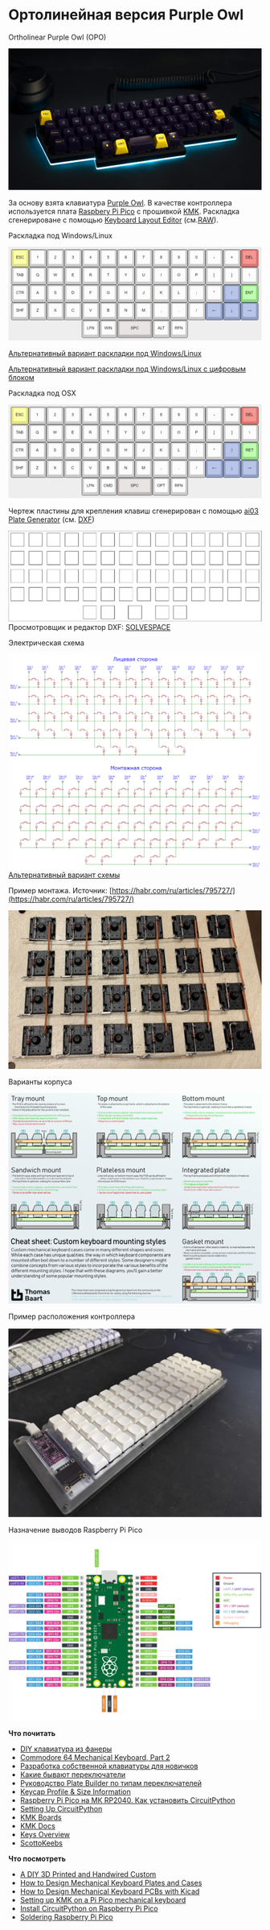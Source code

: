 #  Ортолинейная версия Purple Owl
Ortholinear Purple Owl (OPO)

![](assets/dark.jpg)

За основу взята клавиатура [Purple Owl](https://github.com/SonalPinto/purple-owl).
В качестве контроллера используется плата [Raspbery Pi Pico](https://www.raspberrypi.com/products/raspberry-pi-pico/) с прошивкой [KMK](https://github.com/KMKfw/kmk_firmware). Раскладка сгенерироване с помощью [Keyboard Layout Editor](http://www.keyboard-layout-editor.com/#/gists/5cc3faeed62e0535db84b48822869d70) (cм.[RAW](https://github.com/wowaka/opo/blob/main/kle.txt)).

Раскладка под Windows/Linux

![](assets/win2.png)

[Альтернативный вариант раскладки под Windows/Linux](assets/alternative4.png)

[Альтернативный вариант раскладки под Windows/Linux с цифровым блоком](assets/alternative6.png)


Раскладка под OSX

![](assets/osx.png)


Чертеж пластины для крепления клавиш сгенерирован с помощью [ai03 Plate Generator](https://kbplate.ai03.com/) (см. [DXF](assets/plate.dxf))

![](assets/plate.svg)
Просмотровщик и редактор DXF: [SOLVESPACE](https://solvespace.com/index.pl)


Электрическая схема

![](assets/schema3.png)
[Альтернативный вариант cхемы](assets/schema_alt3.png)


Пример монтажа. Источник: [https://habr.com/ru/articles/795727/](https://habr.com/ru/articles/795727/)

![](assets/mounting.png)


Варианты корпуса

![](assets/KeyboardMountingStyles.png)


Пример расположения контроллера

![](assets/arrangement.jpeg)


Назначение выводов Raspberry Pi Pico 

![](assets/pinout.svg)


**Что почитать**
- [DIY клавиатура из фанеры](https://habr.com/ru/articles/795727/)
- [Commodore 64 Mechanical Keyboard, Part 2](https://bestguy.github.io/site/keyboard/2018/01/09/c64part2.html)
- [Разработка собственной клавиатуры для новичков](https://mkbd.ru/post/make-own-custom-keyboard/)
- [Какие бывают переключатели](https://geekboards.ru/page/mechanical_switches_v2)
- [Руководство Plate Builder по типам переключателей](http://builder-docs.swillkb.com/features/#switch-type)
- [Keycap Profile & Size Information](https://blog.maxkeyboard.com/dwkb/keycap-profile-size-information/)
- [Raspberry Pi Pico на МК RP2040. Как установить CircuitPython](https://habr.com/ru/articles/538994/)
- [Setting Up CircuitPython](https://github.com/CytronTechnologies/MAKER-PI-RP2040/blob/main/setup-circuitpython.md)
- [KMK Boards](https://github.com/KMKfw/kmk_firmware/tree/master/boards)
- [KMK Docs](https://github.com/KMKfw/kmk_firmware/tree/master/docs/en)
- [Keys Overview](https://github.com/KMKfw/kmk_firmware/blob/master/docs/en/keycodes.md)
- [ScottoKeebs](https://scottokeebs.com/)


**Что посмотреть**
- [A DIY 3D Printed and Handwired Custom](https://www.youtube.com/watch?v=iOeYkLlq9Ds)
- [How to Design Mechanical Keyboard Plates and Cases](https://www.youtube.com/watch?v=7azQkSu0m_U)
- [How to Design Mechanical Keyboard PCBs with Kicad](https://www.youtube.com/watch?v=8WXpGTIbxlQ)
- [Setting up KMK on a Pi Pico mechanical keyboard](https://www.youtube.com/watch?v=i43lZPAkA2c)
- [Install CircuitPython on Raspberry Pi Pico](https://www.youtube.com/watch?v=1xctZfhZt_g)
- [Soldering Raspberry Pi Pico](https://www.youtube.com/watch?v=u3A2UhlUC2w)
